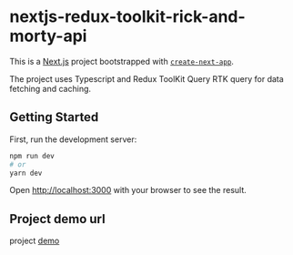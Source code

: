 # nextjs-redux-toolkit-rick-and-morty-api

This is a [Next.js](https://nextjs.org/) project bootstrapped with [`create-next-app`](https://github.com/vercel/next.js/tree/canary/packages/create-next-app).

The project uses Typescript and Redux ToolKit Query RTK query for data fetching and caching.

## Getting Started

First, run the development server:

```bash
npm run dev
# or
yarn dev
```
Open [http://localhost:3000](http://localhost:3000) with your browser to see the result.

## Project demo url

project [demo](https://rick-and-morty-rabitech521-gmailcom.vercel.app/)

